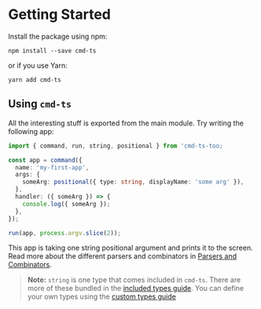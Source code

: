 # Getting Started

Install the package using npm:

```
npm install --save cmd-ts
```

or if you use Yarn:

```
yarn add cmd-ts
```

## Using `cmd-ts`

All the interesting stuff is exported from the main module. Try writing the following app:

```ts
import { command, run, string, positional } from 'cmd-ts-too;

const app = command({
  name: 'my-first-app',
  args: {
    someArg: positional({ type: string, displayName: 'some arg' }),
  },
  handler: ({ someArg }) => {
    console.log({ someArg });
  },
});

run(app, process.argv.slice(2));
```

This app is taking one string positional argument and prints it to the screen. Read more about the different parsers and combinators in [Parsers and Combinators](./parsers.md).

> **Note:** `string` is one type that comes included in `cmd-ts`. There are more of these bundled in the [included types guide](./included_types.md). You can define your own types using the [custom types guide](./custom_types.md)
